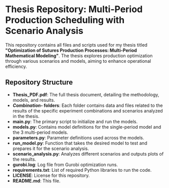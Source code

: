# Thesis Repository: Multi-Period Production Scheduling with Scenario Analysis

This repository contains all files and scripts used for my thesis titled **"Optimization of Sutures Production Processes: Multi-Period Mathematical Modeling"**. The thesis explores production optimization through various scenarios and models, aiming to enhance operational efficiency.

## Repository Structure

- **Thesis_PDF.pdf**: The full thesis document, detailing the methodology, models, and results.
- ***Combination-* folders**: Each folder contains data and files related to the results of the specific experiment combinations and scenarios analyzed in the thesis.
- **main.py**: The primary script to initialize and run the models.
- **models.py**: Contains model definitions for the single-period model and the 3 multi-period models.
- **parameters.py**: Parameter definitions used across the models.
- **run_model.py**: Function that takes the desired model to test and prepares it for the scenario analysis.
- **scenario_analysis.py**: Analyzes different scenarios and outputs plots of the results.
- **gurobi.log**: Log file from Gurobi optimization runs.
- **requirements.txt**: List of required Python libraries to run the code.
- **LICENSE**: License for this repository.
- **README.md**: This file.
